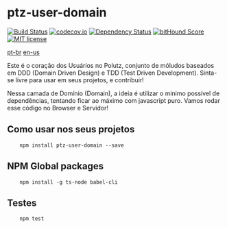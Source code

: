 # ptz-user-domain

[![Build Status](https://travis-ci.org/polutz/ptz-user-domain.svg)](https://travis-ci.org/polutz/ptz-user-domain)
[![codecov.io](http://codecov.io/github/polutz/ptz-user-domain/coverage.svg)](http://codecov.io/github/polutz/ptz-user-domain)
[![Dependency Status](https://gemnasium.com/polutz/ptz-user-domain.svg)](https://gemnasium.com/polutz/ptz-user-domain)
[![bitHound Score](https://www.bithound.io/github/gotwarlost/istanbul/badges/score.svg)](https://www.bithound.io/github/polutz/ptz-user-domain)
[![MIT license](http://img.shields.io/badge/license-MIT-brightgreen.svg)](http://opensource.org/licenses/MIT)

[pt-br](https://github.com/polutz/ptz-user-domain/blob/master/README.pt-br.md)
[en-us](https://github.com/polutz/ptz-user-domain/blob/master/README.md)

Este é o coração dos Usuários no Polutz, conjunto de móludos baseados em DDD (Domain Driven Design) 
e TDD (Test Driven Development).
Sinta-se livre para usar em seus projetos, e contribuir!

Nessa camada de Domínio (Domain), a ideia é utilizar o minimo possível de dependências, 
tentando ficar ao máximo com javascript puro.
Vamos rodar esse código no Browser e Servidor!

## Como usar nos seus projetos

```
    npm install ptz-user-domain --save
```

## NPM Global packages
```
    npm install -g ts-node babel-cli
```

## Testes
```
    npm test
```
